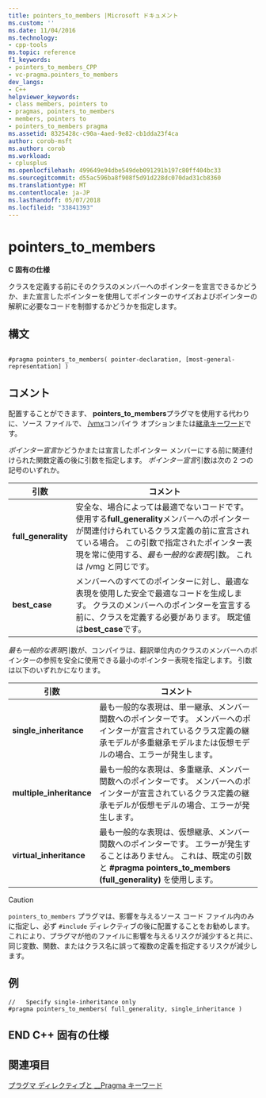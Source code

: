 ```yaml
---
title: pointers_to_members |Microsoft ドキュメント
ms.custom: ''
ms.date: 11/04/2016
ms.technology:
- cpp-tools
ms.topic: reference
f1_keywords:
- pointers_to_members_CPP
- vc-pragma.pointers_to_members
dev_langs:
- C++
helpviewer_keywords:
- class members, pointers to
- pragmas, pointers_to_members
- members, pointers to
- pointers_to_members pragma
ms.assetid: 8325428c-c90a-4aed-9e82-cb1dda23f4ca
author: corob-msft
ms.author: corob
ms.workload:
- cplusplus
ms.openlocfilehash: 499649e94dbe549deb091291b197c80ff404bc33
ms.sourcegitcommit: d55ac596ba8f908f5d91d228dc070dad31cb8360
ms.translationtype: MT
ms.contentlocale: ja-JP
ms.lasthandoff: 05/07/2018
ms.locfileid: "33841393"
---
```

# <a name="pointerstomembers"></a>pointers_to_members
**C 固有の仕様**  
  
 クラスを定義する前にそのクラスのメンバーへのポインターを宣言できるかどうか、また宣言したポインターを使用してポインターのサイズおよびポインターの解釈に必要なコードを制御するかどうかを指定します。  
  
## <a name="syntax"></a>構文  
  
```  
  
#pragma pointers_to_members( pointer-declaration, [most-general-representation] )  
```  
  
## <a name="remarks"></a>コメント  
 配置することができます、 **pointers_to_members**プラグマを使用する代わりに、ソース ファイルで、 [/vmx](../build/reference/vmb-vmg-representation-method.md)コンパイラ オプションまたは[継承キーワード](../cpp/inheritance-keywords.md)です。  
  
 *ポインター宣言*かどうかまたは宣言したポインター メンバーにする前に関連付けられた関数定義の後に引数を指定します。 *ポインター宣言*引数は次の 2 つの記号のいずれか。  
  
|引数|コメント|  
|--------------|--------------|  
|**full_generality**|安全な、場合によっては最適でないコードです。 使用する**full_generality**メンバーへのポインターが関連付けられているクラス定義の前に宣言されている場合。 この引数で指定されたポインター表現を常に使用する、*最も一般的な表現*引数。 これは /vmg と同じです。|  
|**best_case**|メンバーへのすべてのポインターに対し、最適な表現を使用した安全で最適なコードを生成します。 クラスのメンバーへのポインターを宣言する前に、クラスを定義する必要があります。 既定値は**best_case**です。|  
  
 *最も一般的な表現*引数が、コンパイラは、翻訳単位内のクラスのメンバーへのポインターの参照を安全に使用できる最小のポインター表現を指定します。 引数は以下のいずれかになります。  
  
|引数|コメント|  
|--------------|--------------|  
|**single_inheritance**|最も一般的な表現は、単一継承、メンバー関数へのポインターです。 メンバーへのポインターが宣言されているクラス定義の継承モデルが多重継承モデルまたは仮想モデルの場合、エラーが発生します。|  
|**multiple_inheritance**|最も一般的な表現は、多重継承、メンバー関数へのポインターです。 メンバーへのポインターが宣言されているクラス定義の継承モデルが仮想モデルの場合、エラーが発生します。|  
|**virtual_inheritance**|最も一般的な表現は、仮想継承、メンバー関数へのポインターです。 エラーが発生することはありません。 これは、既定の引数と **#pragma pointers_to_members (full_generality)** を使用します。|  
  
> [!CAUTION]
>  `pointers_to_members` プラグマは、影響を与えるソース コード ファイル内のみに指定し、必ず `#include` ディレクティブの後に配置することをお勧めします。 これにより、プラグマが他のファイルに影響を与えるリスクが減少すると共に、同じ変数、関数、またはクラス名に誤って複数の定義を指定するリスクが減少します。  
  
## <a name="example"></a>例  
  
```  
//   Specify single-inheritance only  
#pragma pointers_to_members( full_generality, single_inheritance )  
```  
  
## <a name="end-c-specific"></a>END C++ 固有の仕様  
  
## <a name="see-also"></a>関連項目  
 [プラグマ ディレクティブと __Pragma キーワード](../preprocessor/pragma-directives-and-the-pragma-keyword.md)